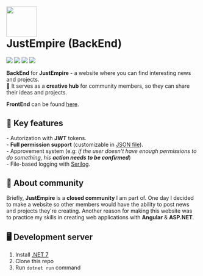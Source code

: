 <h1><img src="https://github.com/MrQuackDuck/JustEmpireBackend/assets/61251075/e263f541-9e62-4852-9cd4-bb990b09e9bf" height=80 /><div>JustEmpire (BackEnd)</div></h1>
<p>
  <a href="https://dotnet.microsoft.com/en-us/apps/aspnet"><img src="https://img.shields.io/badge/ASP.NET-gray?color=2A4FBD&logo=dotnet" /></a>
  <a href="https://www.sqlite.org/"><img src="https://img.shields.io/badge/SQLite-gray?color=488BB5&logo=sqlite" /></a>
  <a href="https://learn.microsoft.com/en-us/ef/core/"><img src="https://img.shields.io/badge/EF_Core-gray?color=F07427&logo=dotnet" /></a>
  <a href="https://serilog.net/"><img src="https://img.shields.io/badge/Serilog-gray?color=f5230c" /></a>
</p>

<b>BackEnd</b> for <b>JustEmpire</b> - a website where you can find interesting news and projects. <br>
🌌 It serves as a <b>creative hub</b> for community members, so they can share their ideas and projects.

<b>FrontEnd</b> can be found <a href="https://github.com/MrQuackDuck/JustEmpireFrontend/">here</a>.

## 🌠 Key features

\- Autorization with <b>JWT</b> tokens. <br>
\- <b>Full permission support</b> (customizable in <a href="https://github.com/MrQuackDuck/JustEmpireBackend/blob/master/JustEmpire/Ranks.json">JSON file</a>). <br>
\- Approvement system (e.g: <i>if the user doesn't have enough permissions to do something, his <b>action needs to be confirmed</b></i>)<br>
\- File-based logging with <a href="https://serilog.net/">Serilog</a>. <br>

## 📃 About community

Briefly, <b>JustEmpire</b> is a <b>closed community</b> I am part of. 
One day I decided to make a website so other members would have the ability to post news and projects they're creating. 
Another reason for making this website was to practice my skills in creating web applications with <b>Angular</b> & <b>ASP.NET</b>.

## 🖥 Development server

1. Install <a href="https://dotnet.microsoft.com/en-us/download/dotnet/7.0">.NET 7</a>
2. Clone this repo
3. Run `dotnet run` command
